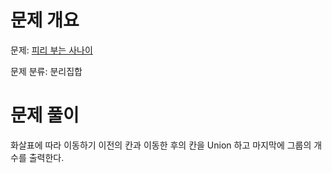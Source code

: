 # 문제 개요

문제: [피리 부는 사나이](https://www.acmicpc.net/problem/16724)

문제 분류: 분리집합

# 문제 풀이

화살표에 따라 이동하기 이전의 칸과 이동한 후의 칸을 Union 하고 마지막에 그룹의 개수를 출력한다.
